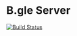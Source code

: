 # B.gle Server

[![Build Status](https://travis-ci.org/B-gle/Server.svg?branch=master)](https://travis-ci.org/B-gle/Server)